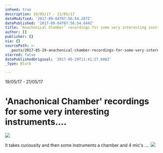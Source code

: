 ```yaml
---
inFeed: true
description: 19/05/17 - 21/05/17
dateModified: '2017-09-04T07:56:54.287Z'
datePublished: '2017-09-04T07:56:54.644Z'
title: ‘Anachonical Chamber’ recordings for some very interesting instruments….
author: []
publisher: {}
via: {}
sourcePath: >-
  _posts/2017-05-29-anachonical-chamber-recordings-for-some-very-interesting-i.md
starred: false
datePublishedOriginal: '2017-05-29T11:41:27.686Z'
_type: Blurb

---
```

19/05/17 - 21/05/17

# 'Anachonical Chamber' recordings for some very interesting instruments....
![](https://imgflo.herokuapp.com/graph/2b2431f8e7ba7b0/7c89bc6079700641b98c0bc681338178/croprotate.jpg?cropheight=3264&cropwidth=2448&degrees=-90&input=https%3A%2F%2Fthe-grid-user-content.s3-us-west-2.amazonaws.com%2F33e9cd28-ca9d-4a55-afb5-707f20d7cdb5.jpg&x=0&y=0)

It takes curiousity and then some instruments a chamber and 4 mic's ....
![](https://imgflo.herokuapp.com/graph/2b2431f8e7ba7b0/a54fe4e421a48cd3c77f67a2d1450caf/croprotate.jpg?cropheight=3264&cropwidth=2448&degrees=-90&input=https%3A%2F%2Fthe-grid-user-content.s3-us-west-2.amazonaws.com%2F1f519ba2-cbb3-4345-920e-76bc1f8805f1.jpg&x=0&y=0)